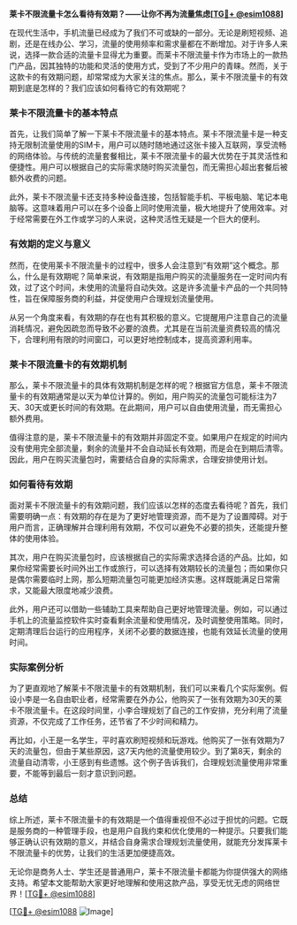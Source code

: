 **莱卡不限流量卡怎么看待有效期？——让你不再为流量焦虑[[TG💪+ @esim1088](https://t.me/s/esim1088)]**

在现代生活中，手机流量已经成为了我们不可或缺的一部分。无论是刷短视频、追剧，还是在线办公、学习，流量的使用频率和需求量都在不断增加。对于许多人来说，选择一款合适的流量卡显得尤为重要。而莱卡不限流量卡作为市场上的一款热门产品，因其独特的功能和灵活的使用方式，受到了不少用户的青睐。然而，关于这款卡的有效期问题，却常常成为大家关注的焦点。那么，莱卡不限流量卡的有效期到底是怎样的？我们应该如何看待它的有效期呢？

### 莱卡不限流量卡的基本特点

首先，让我们简单了解一下莱卡不限流量卡的基本特点。莱卡不限流量卡是一种支持无限制流量使用的SIM卡，用户可以随时随地通过这张卡接入互联网，享受流畅的网络体验。与传统的流量套餐相比，莱卡不限流量卡的最大优势在于其灵活性和便捷性。用户可以根据自己的实际需求随时购买流量包，而无需担心超出套餐后被额外收费的问题。

此外，莱卡不限流量卡还支持多种设备连接，包括智能手机、平板电脑、笔记本电脑等。这意味着用户可以在多个设备上同时使用流量，极大地提升了使用效率。对于经常需要在外工作或学习的人来说，这种灵活性无疑是一个巨大的便利。

### 有效期的定义与意义

然而，在使用莱卡不限流量卡的过程中，很多人会注意到“有效期”这个概念。那么，什么是有效期呢？简单来说，有效期是指用户购买的流量服务在一定时间内有效，过了这个时间，未使用的流量将自动失效。这是许多流量卡产品的一个共同特性，旨在保障服务商的利益，并促使用户合理规划流量使用。

从另一个角度来看，有效期的存在也有其积极的意义。它提醒用户注意自己的流量消耗情况，避免因疏忽而导致不必要的浪费。尤其是在当前流量资费较高的情况下，合理利用有限的时间窗口，可以更好地控制成本，提高资源利用率。

### 莱卡不限流量卡的有效期机制

那么，莱卡不限流量卡的具体有效期机制是怎样的呢？根据官方信息，莱卡不限流量卡的有效期通常是以天为单位计算的。例如，用户购买的流量包可能标注为7天、30天或更长时间的有效期。在此期间，用户可以自由使用流量，而无需担心额外费用。

值得注意的是，莱卡不限流量卡的有效期并非固定不变。如果用户在规定的时间内没有使用完全部流量，剩余的流量并不会自动延长有效期，而是会在到期后清零。因此，用户在购买流量包时，需要结合自身的实际需求，合理安排使用计划。

### 如何看待有效期

面对莱卡不限流量卡的有效期问题，我们应该以怎样的态度去看待呢？首先，我们需要明确一点：有效期的存在是为了更好地管理资源，而不是为了设置障碍。对于用户而言，正确理解并合理利用有效期，不仅可以避免不必要的损失，还能提升整体的使用体验。

其次，用户在购买流量包时，应该根据自己的实际需求选择合适的产品。比如，如果你经常需要长时间外出工作或旅行，可以选择有效期较长的流量包；而如果你只是偶尔需要临时上网，那么短期流量包可能更加经济实惠。这样既能满足日常需求，又能最大限度地减少浪费。

此外，用户还可以借助一些辅助工具来帮助自己更好地管理流量。例如，可以通过手机上的流量监控软件实时查看剩余流量和使用情况，及时调整使用策略。同时，定期清理后台运行的应用程序，关闭不必要的数据连接，也能有效延长流量的使用时间。

### 实际案例分析

为了更直观地了解莱卡不限流量卡的有效期机制，我们可以来看几个实际案例。假设小李是一名自由职业者，经常需要在外办公，他购买了一张有效期为30天的莱卡不限流量卡。在这段时间里，小李合理规划了自己的工作安排，充分利用了流量资源，不仅完成了工作任务，还节省了不少时间和精力。

再比如，小王是一名学生，平时喜欢刷短视频和玩游戏。他购买了一张有效期为7天的流量包，但由于某些原因，这7天内他的流量使用较少。到了第8天，剩余的流量自动清零，小王感到有些遗憾。这个例子告诉我们，合理规划流量使用非常重要，不能等到最后一刻才意识到问题。

### 总结

综上所述，莱卡不限流量卡的有效期是一个值得重视但不必过于担忧的问题。它既是服务商的一种管理手段，也是用户自我约束和优化使用的一种提示。只要我们能够正确认识有效期的意义，并结合自身需求合理规划流量使用，就能充分发挥莱卡不限流量卡的优势，让我们的生活更加便捷高效。

无论你是商务人士、学生还是普通用户，莱卡不限流量卡都能为你提供强大的网络支持。希望本文能帮助大家更好地理解和使用这款产品，享受无忧无虑的网络世界！[[TG💪+ @esim1088](https://t.me/s/esim1088)] 

[[TG💪+ @esim1088](https://t.me/s/esim1088) ![Image](https://i.postimg.cc/4NQfJmqS/Snipaste-2025-05-13-00-14-12.png)]